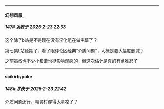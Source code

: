 ﻿
*****

####  幻想风靡_  
##### 147#       发表于 2025-2-23 22:33

这个除了b站是不是现在没有汉化组在做字幕了？

第七集b站延期了，看了眼评论区经典”介质问题“，大概是要大幅度删减了

之前虽然也不少小和谐也挺影响观感的，但这次估计是真的有点难忍了


*****

####  scikirbypoke  
##### 148#       发表于 2025-2-23 22:42

介质问题还行，精灵村穿得太清凉了？

